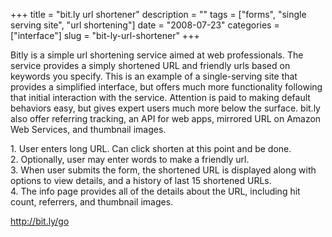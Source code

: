 +++
title = "bit.ly url shortener"
description = ""
tags = ["forms", "single serving site", "url shortening"]
date = "2008-07-23"
categories = ["interface"]
slug = "bit-ly-url-shortener"
+++


<p>Bitly is a simple url shortening service aimed at web professionals. The service provides a simply shortened URL and friendly urls based on keywords you specify. This is an example of a single-serving site that provides a simplified interface, but offers much more functionality following that initial interaction with the service. Attention is paid to making default behaviors easy, but gives expert users much more below the surface. bit.ly also offer referring tracking, an API for web apps, mirrored URL on Amazon Web Services, and thumbnail images.</p>
<div id="screens-full" class="clear"><div class="caption">1. User enters long URL. Can click shorten at this point and be done.</div><div class="fullimg clear"><a href="/media/interface/bitly-1.png" class="group" rel="group" title="1. User enters long URL. Can click shorten at this point and be done."><img src="/media/interface/bitly-1.png" alt="" class="img-responsive"></a></div></div><div id="screens-full" class="clear"><div class="caption">2. Optionally, user may enter words to make a friendly url.</div><div class="fullimg clear"><a href="/media/interface/bitly-2.png" class="group" rel="group" title="2. Optionally, user may enter words to make a friendly url."><img src="/media/interface/bitly-2.png" alt="" class="img-responsive"></a></div></div><div id="screens-full" class="clear"><div class="caption">3. When user submits the form, the shortened URL is displayed along with options to view details, and a history of last 15 shortened URLs.</div><div class="fullimg clear"><a href="/media/interface/bitly-3.png" class="group" rel="group" title="3. When user submits the form, the shortened URL is displayed along with options to view details, an..."><img src="/media/interface/bitly-3.png" alt="" class="img-responsive"></a></div></div><div id="screens-full" class="clear"><div class="caption">4. The info page provides all of the details about the URL, including hit count, referrers, and thumbnail images.</div><div class="fullimg clear"><a href="/media/interface/bitly-4.png" class="group" rel="group" title="4. The info page provides all of the details about the URL, including hit count, referrers, and thum..."><img src="/media/interface/bitly-4.png" alt="" class="img-responsive"></a></div></div>        
<p><a href="http://bit.ly/go">http://bit.ly/go</a></p>

